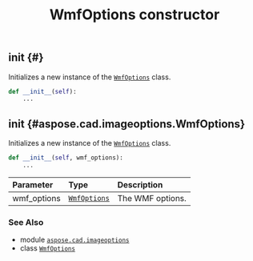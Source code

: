 ﻿---
title: WmfOptions constructor
second_title: Aspose.CAD for Python via .NET API References
description: 
type: docs
weight: 10
url: /python-net/aspose.cad.imageoptions/wmfoptions/__init__/
is_root: false
---

## __init__ {#}

Initializes a new instance of the [`WmfOptions`](/cad/python-net/aspose.cad.imageoptions/wmfoptions) class.



```python
def __init__(self):
    ...
```




## __init__ {#aspose.cad.imageoptions.WmfOptions}

Initializes a new instance of the [`WmfOptions`](/cad/python-net/aspose.cad.imageoptions/wmfoptions) class.



```python
def __init__(self, wmf_options):
    ...
```


| Parameter | Type | Description |
| :- | :- | :- |
| wmf_options | [`WmfOptions`](/cad/python-net/aspose.cad.imageoptions/wmfoptions) | The WMF options. |



### See Also
* module [`aspose.cad.imageoptions`](../../)
* class [`WmfOptions`](/cad/python-net/aspose.cad.imageoptions/wmfoptions)
